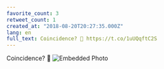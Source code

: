 ```yaml
---
favorite_count: 3
retweet_count: 1
created_at: "2018-08-20T20:27:35.000Z"
lang: en
full_text: Coincidence? 🤔 https://t.co/1uUQqftC2S
---
```


Coincidence? 🤔
![Embedded Photo](https://twitter-media-coderbyheart.s3.eu-north-1.amazonaws.com/1031638902237487109-DlEeGcNXgAEG4qm.jpg)
